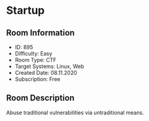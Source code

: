 ﻿# Startup

## Room Information
- ID: 895
- Difficulty: Easy
- Room Type: CTF
- Target Systems: Linux, Web
- Created Date: 08.11.2020
- Subscription: Free

## Room Description
Abuse traditional vulnerabilities via untraditional means.
